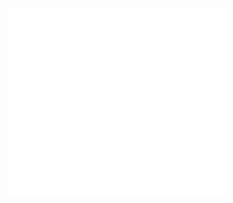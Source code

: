 <img align="left" width="390" src="https://raw.githubusercontent.com/CompPsyUnion/.github/8ec180944daa7a6eaeea82dbc66f52b7484fe4bb/picture/base.svg">
<img align="left" width="390" src="/picture/mostused.svg">
<img align="left" width="390" src="/picture/people.svg">
